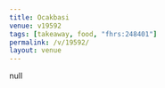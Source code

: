 ```yaml
---
title: Ocakbasi
venue: v19592
tags: [takeaway, food, "fhrs:248401"]
permalink: /v/19592/
layout: venue
---
```

null
